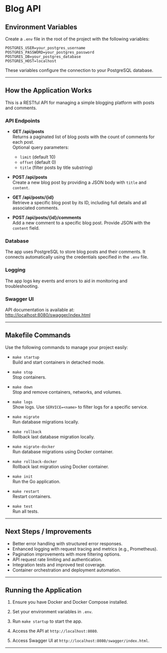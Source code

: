 
# Blog API

## Environment Variables

Create a `.env` file in the root of the project with the following variables:

```env
POSTGRES_USER=your_postgres_username
POSTGRES_PASSWORD=your_postgres_password
POSTGRES_DB=your_postgres_database
POSTGRES_HOST=localhost
```

These variables configure the connection to your PostgreSQL database.

---

## How the Application Works

This is a RESTful API for managing a simple blogging platform with posts and comments.

### API Endpoints

- **GET /api/posts**  
  Returns a paginated list of blog posts with the count of comments for each post.  
  Optional query parameters:
    - `limit` (default 10)
    - `offset` (default 0)
    - `title` (filter posts by title substring)

- **POST /api/posts**  
  Create a new blog post by providing a JSON body with `title` and `content`.

- **GET /api/posts/{id}**  
  Retrieve a specific blog post by its ID, including full details and all associated comments.

- **POST /api/posts/{id}/comments**  
  Add a new comment to a specific blog post. Provide JSON with the `content` field.

### Database

The app uses PostgreSQL to store blog posts and their comments. It connects automatically using the credentials specified in the `.env` file.

### Logging

The app logs key events and errors to aid in monitoring and troubleshooting.

### Swagger UI

API documentation is available at:  
[http://localhost:8080/swagger/index.html](http://localhost:8080/swagger/index.html)

---

## Makefile Commands

Use the following commands to manage your project easily:

- `make startup`  
  Build and start containers in detached mode.

- `make stop`  
  Stop containers.

- `make down`  
  Stop and remove containers, networks, and volumes.

- `make logs`  
  Show logs. Use `SERVICE=<name>` to filter logs for a specific service.

- `make migrate`  
  Run database migrations locally.

- `make rollback`  
  Rollback last database migration locally.

- `make migrate-docker`  
  Run database migrations using Docker container.

- `make rollback-docker`  
  Rollback last migration using Docker container.

- `make init`  
  Run the Go application.

- `make restart`  
  Restart containers.

- `make test`  
  Run all tests.

---

## Next Steps / Improvements

- Better error handling with structured error responses.
- Enhanced logging with request tracing and metrics (e.g., Prometheus).
- Pagination improvements with more filtering options.
- API request rate limiting and authentication.
- Integration tests and improved test coverage.
- Container orchestration and deployment automation.

---

## Running the Application

1. Ensure you have Docker and Docker Compose installed.

2. Set your environment variables in `.env`.

3. Run `make startup` to start the app.

4. Access the API at `http://localhost:8080`.

5. Access Swagger UI at `http://localhost:8080/swagger/index.html`.

---
